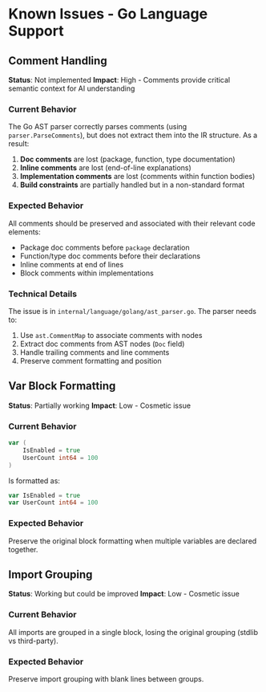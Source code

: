 # Known Issues - Go Language Support

## Comment Handling

**Status**: Not implemented
**Impact**: High - Comments provide critical semantic context for AI understanding

### Current Behavior
The Go AST parser correctly parses comments (using `parser.ParseComments`), but does not extract them into the IR structure. As a result:

1. **Doc comments** are lost (package, function, type documentation)
2. **Inline comments** are lost (end-of-line explanations)  
3. **Implementation comments** are lost (comments within function bodies)
4. **Build constraints** are partially handled but in a non-standard format

### Expected Behavior
All comments should be preserved and associated with their relevant code elements:
- Package doc comments before `package` declaration
- Function/type doc comments before their declarations
- Inline comments at end of lines
- Block comments within implementations

### Technical Details
The issue is in `internal/language/golang/ast_parser.go`. The parser needs to:
1. Use `ast.CommentMap` to associate comments with nodes
2. Extract doc comments from AST nodes (`Doc` field)
3. Handle trailing comments and line comments
4. Preserve comment formatting and position

## Var Block Formatting

**Status**: Partially working
**Impact**: Low - Cosmetic issue

### Current Behavior
```go
var (
    IsEnabled = true
    UserCount int64 = 100
)
```

Is formatted as:
```go
var IsEnabled = true
var UserCount int64 = 100
```

### Expected Behavior
Preserve the original block formatting when multiple variables are declared together.

## Import Grouping

**Status**: Working but could be improved
**Impact**: Low - Cosmetic issue

### Current Behavior
All imports are grouped in a single block, losing the original grouping (stdlib vs third-party).

### Expected Behavior
Preserve import grouping with blank lines between groups.